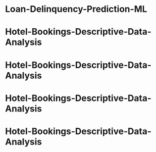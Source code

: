 # Loan-Delinquency-Prediction-ML
# Hotel-Bookings-Descriptive-Data-Analysis
# Hotel-Bookings-Descriptive-Data-Analysis
# Hotel-Bookings-Descriptive-Data-Analysis
# Hotel-Bookings-Descriptive-Data-Analysis
